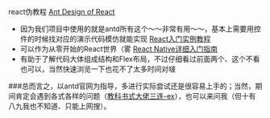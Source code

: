 react伪教程
[Ant Design of React](https://ant.design/docs/react/introduce-cn)
- 因为我们项目中使用的就是antd所有这个～～非常有用～～，基本上需要用控件的时候找对应的演示代码模仿就能实现
[React入门实例教程](http://www.ruanyifeng.com/blog/2015/03/react.html)
- 可以作为从零开始的React世界（雾
[React Native详细入门指南](https://www.jianshu.com/p/fa0874be0827)
- 有助于了解代码大体组成结构和Flex布局，不过仔细看过前面两个、这个不看也可以，当然快速浏览一下也花不了太多时间对啵

###总而言之，以antd官网为指导，多进行实际尝试还是很容易上手的；当然，期间肯定会遇到各式各样的问题（[教科书式大佬三连-ex](https://imgsa.baidu.com/forum/w%3D580/sign=cb152062f6039245a1b5e107b795a4a8/c3a110fab2fb431665f9acd52aa446230bf7d38d.jpg)），也可以来问我（但十有八九我也不知道、只能上网搜）。

